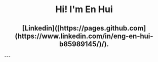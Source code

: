 <h1 align="center">Hi! I'm En Hui</h1>
<h2 align="center">[Linkedin]([https://pages.github.com](https://www.linkedin.com/in/eng-en-hui-b85989145/)/).</h2>
---
